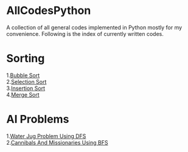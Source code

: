 # AllCodesPython
A collection of all general codes implemented in Python mostly for my convenience. 
Following is the index of currently written codes. 

# Sorting
1.[Bubble Sort](Sorting/BubbleSort.py)\
2.[Selection Sort](Sorting/SelectionSort.py)\
3.[Insertion Sort](Sorting/InsertionSort.py)\
4.[Merge Sort](Sorting/MergeSort.py)

# AI Problems
1.[Water Jug Problem Using DFS](https://github.com/Sudhanva1999/AI_Problems/blob/master/WaterJug_Problem.py)\
2.[Cannibals And Missionaries Using BFS](https://github.com/Sudhanva1999/AI_Problems/blob/master/CannibalsAndMissionaries.py)


